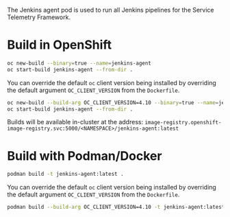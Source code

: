 The Jenkins agent pod is used to run all Jenkins pipelines for the Service Telemetry Framework. 

# Build in OpenShift

```bash
oc new-build --binary=true --name=jenkins-agent
oc start-build jenkins-agent --from-dir .
```

You can override the default `oc` client version being installed by overriding the default argument `OC_CLIENT_VERSION` from the `Dockerfile`.

```bash
oc new-build --build-arg OC_CLIENT_VERSION=4.10 --binary=true --name=jenkins-agent
oc start-build jenkins-agent --from-dir .
```

Builds will be available in-cluster at the address: `image-registry.openshift-image-registry.svc:5000/<NAMESPACE>/jenkins-agent:latest`

# Build with Podman/Docker

```bash
podman build -t jenkins-agent:latest .
```

You can override the default `oc` client version being installed by overriding the default argument `OC_CLIENT_VERSION` from the `Dockerfile`.

```bash
podman build --build-arg OC_CLIENT_VERSION=4.10 -t jenkins-agent:latest .
```
